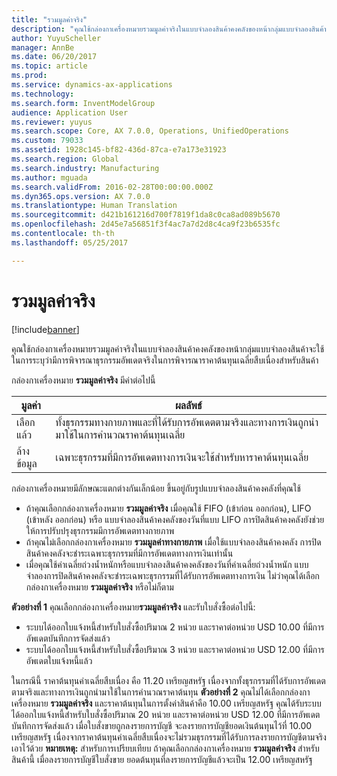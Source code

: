 ```yaml
---
title: "รวมมูลค่าจริง"
description: "คุณใช้กล่องกาเครื่องหมายรวมมูลค่าจริงในแบบจำลองสินค้าคงคลังของหน้ากลุ่มแบบจำลองสินค้าจะใช้ในการระบุว่ามีการพิจารณาธุรกรรมอัพเดตจริงในการพิจารณาราคาต้นทุนเฉลี่ยสืบเนื่องสำหรับสินค้า"
author: YuyuScheller
manager: AnnBe
ms.date: 06/20/2017
ms.topic: article
ms.prod: 
ms.service: dynamics-ax-applications
ms.technology: 
ms.search.form: InventModelGroup
audience: Application User
ms.reviewer: yuyus
ms.search.scope: Core, AX 7.0.0, Operations, UnifiedOperations
ms.custom: 79033
ms.assetid: 1928c145-bf82-436d-87ca-e7a173e31923
ms.search.region: Global
ms.search.industry: Manufacturing
ms.author: mguada
ms.search.validFrom: 2016-02-28T00:00:00.000Z
ms.dyn365.ops.version: AX 7.0.0
ms.translationtype: Human Translation
ms.sourcegitcommit: d421b161216d700f7819f1da8c0ca8ad089b5670
ms.openlocfilehash: 2d45e7a56851f3f4ac7a7d2d8c4ca9f23b6535fc
ms.contentlocale: th-th
ms.lasthandoff: 05/25/2017

---
```


# <a name="include-physical-value"></a>รวมมูลค่าจริง

[!include[banner](../includes/banner.md)]


คุณใช้กล่องกาเครื่องหมายรวมมูลค่าจริงในแบบจำลองสินค้าคงคลังของหน้ากลุ่มแบบจำลองสินค้าจะใช้ในการระบุว่ามีการพิจารณาธุรกรรมอัพเดตจริงในการพิจารณาราคาต้นทุนเฉลี่ยสืบเนื่องสำหรับสินค้า

กล่องกาเครื่องหมาย **รวมมูลค่าจริง** มีค่าต่อไปนี้

| มูลค่า    | ผลลัพธ์                                                                                                                          |
|----------|---------------------------------------------------------------------------------------------------------------------------------|
| เลือกแล้ว | ทั้งธุรกรรมทางกายภาพและที่ได้รับการอัพเดตตามจริงและทางการเงินถูกนำมาใช้ในการคำนวณราคาต้นทุนเฉลี่ย |
| ล้างข้อมูล  | เฉพาะธุรกรรมที่มีการอัพเดตทางการเงินจะใช้สำหรับหาราคาต้นทุนเฉลี่ย                                     |

กล่องกาเครื่องหมายมีลักษณะแตกต่างกันเล็กน้อย ขึ้นอยู่กับรูปแบบจำลองสินค้าคงคลังที่คุณใช้

-   ถ้าคุณเลือกกล่องกาเครื่องหมาย **รวมมูลค่าจริง** เมื่อคุณใช้ FIFO (เข้าก่อน ออกก่อน), LIFO (เข้าหลัง ออกก่อน) หรือ แบบจำลองสินค้าคงคลังของวันที่แบบ LIFO การปิดสินค้าคงคลังยังช่วยให้การปรับปรุงธุรกรรมมีการอัพเดตทางกายภาพ
-   ถ้าคุณไม่เลือกกล่องกาเครื่องหมาย **รวมมูลค่าทางกายภาพ** เมื่อใช้แบบจำลองสินค้าคงคลัง การปิดสินค้าคงคลังจะชำระเฉพาะธุรกรรมที่มีการอัพเดตทางการเงินเท่านั้น
-   เมื่อคุณใช้ค่าเฉลี่ยถ่วงน้ำหนักหรือแบบจำลองสินค้าคงคลังของวันที่ค่าเฉลี่ยถ่วงน้ำหนัก แบบจำลองการปิดสินค้าคงคลังจะชำระเฉพาะธุรกรรมที่ได้รับการอัพเดตทางการเงิน ไม่ว่าคุณได้เลือกกล่องกาเครื่องหมาย **รวมมูลค่าจริง** หรือไม่ก็ตาม

**ตัวอย่างที่ 1** คุณเลือกกล่องกาเครื่องหมาย**รวมมูลค่าจริง** และรับใบสั่งซื้อต่อไปนี้:

-   ระบบได้ออกใบแจ้งหนี้สำหรับใบสั่งซื้อปริมาณ 2 หน่วย และราคาต่อหน่วย USD 10.00 ที่มีการอัพเดตบันทึกการจัดส่งแล้ว
-   ระบบได้ออกใบแจ้งหนี้สำหรับใบสั่งซื้อปริมาณ 3 หน่วย และราคาต่อหน่วย USD 12.00 ที่มีการอัพเดตใบแจ้งหนี้แล้ว

ในกรณีนี้ ราคาต้นทุนค่าเฉลี่ยสืบเนื่อง คือ 11.20 เหรียญสหรัฐ เนื่องจากทั้งธุรกรรมที่ได้รับการอัพเดตตามจริงและทางการเงินถูกนำมาใช้ในการคำนวณราคาต้นทุน **ตัวอย่างที่ 2** คุณไม่ได้เลือกกล่องกาเครื่องหมาย **รวมมูลค่าจริง** และราคาต้นทุนในการตั้งค่าสินค้าคือ 10.00 เหรียญสหรัฐ คุณได้รับระบบได้ออกใบแจ้งหนี้สำหรับใบสั่งซื้อปริมาณ 20 หน่วย และราคาต่อหน่วย USD 12.00 ที่มีการอัพเดตบันทึกการจัดส่งแล้ว เมื่อใบสั่งขายถูกลงรายการบัญชี จะลงรายการบัญชียอดเงินต้นทุนไว้ที่ 10.00 เหรียญสหรัฐ เนื่องจากราคาต้นทุนค่าเฉลี่ยสืบเนื่องจะไม่รวมธุรกรรมที่ได้รับการลงรายการบัญชีตามจริงเอาไว้ด้วย **หมายเหตุ:** สำหรับการเปรียบเทียบ ถ้าคุณเลือกกล่องกาเครื่องหมาย **รวมมูลค่าจริง** สำหรับสินค้านี้ เมื่อลงรายการบัญชีใบสั่งขาย ยอดต้นทุนที่ลงรายการบัญชีแล้วจะเป็น 12.00 เหรียญสหรัฐ




